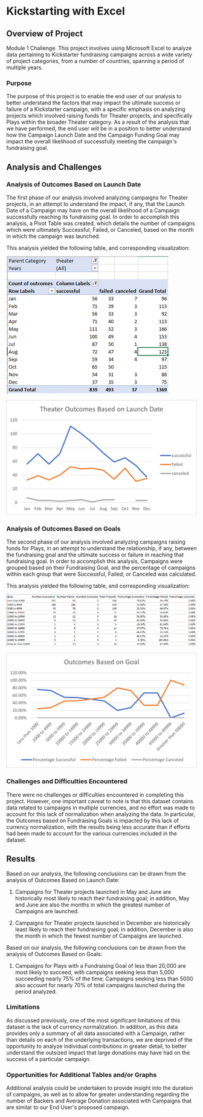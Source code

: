 # Kickstarting with Excel

## Overview of Project

Module 1 Challenge.  This project involves using Microsoft Excel to analyze data pertaining to Kickstarter fundraising campaigns across a wide variety of project categories, from a number of countries, spanning a period of multiple years.

### Purpose

The purpose of this project is to enable the end user of our analysis to better understand the factors that may impact the ultimate success or failure of a Kickstarter campaign, with a specific emphasis on analyzing projects which involved raising funds for Theater projects, and specifically Plays within the broader Theater category.  As a result of the analysis that we have performed, the end user will be in a position to better understand how the Campaign Launch Date and the Campaign Funding Goal may impact the overall likelihood of successfully meeting the campaign's fundraising goal. 

## Analysis and Challenges

### Analysis of Outcomes Based on Launch Date

The first phase of our analysis involved analyzing campaigns for Theater projects, in an attempt to understand the impact, if any, that the Launch Date of a Campaign may have on the overall likelihood of a Campaign successfully reaching its fundraising goal.  In order to accomplish this analysis, a Pivot Table was created, which details the number of campaigns which were ultimately Successful, Failed, or Canceled, based on the month in which the campaign was launched.

This analysis yielded the following table, and corresponding visualization:

![Test1](Theater_Outcomes_vs_Launch_Table.png)

![Test2](Theater_Outcomes_vs_Launch.png)

### Analysis of Outcomes Based on Goals

The second phase of our analysis involved analyzing campaigns raising funds for Plays, in an attempt to understand the relationship, if any, between the fundraising goal and the ultimate success or failure in reaching that fundraising goal.  In order to accomplish this analysis, Campaigns were grouped based on their Fundraising Goal, and the percentage of campaigns within each group that were Successful, Failed, or Canceled was calculated.

This analysis yielded the following table, and corresponding visualization:

![Test](Outcomes_vs_Goals_Table.png)

![Test](Outcomes_vs_Goals.png)

### Challenges and Difficulties Encountered

There were no challenges or difficulties encountered in completing this project.  However, one important caveat to note is that this dataset contains data related to campaigns in multiple currencies, and no effort was made to account for this lack of normalization when analyzing the data.  In particular, the Outcomes based on Fundraising Goals is impacted by this lack of currency normalization, with the results being less accurate than if efforts had been made to account for the various currencies included in the dataset.     

## Results

Based on our analysis, the following conclusions can be drawn from the analysis of Outcomes Based on Launch Date:

1. Campaigns for Theater projects launched in May and June are historically most likely to reach their fundraising goal; in addition, May and June are also the months in which the greatest number of Campaigns are launched.

2. Campaigns for Theater projects launched in December are historically least likely to reach their fundraising goal; in addition, December is also the month in which the fewest number of Campaigns are launched.

Based on our analysis, the following conclusions can be drawn from the analysis of Outcomes Based on Goals:

1. Campaigns for Plays with a Fundraising Goal of less than 20,000 are most likely to succeed, with campaigns seeking less than 5,000 succeeding nearly 75% of the time; Campaigns seeking less than 5000 also account for nearly 70% of total campaigns launched during the period analyzed.

### Limitations

As discussed previously, one of the most significant limitations of this dataset is the lack of currency normalization.  In addition, as this data provides only a summary of all data associated with a Campaign, rather than details on each of the underlying transactions, we are deprived of the opportunity to analyze individual contributions in greater detail, to better understand the outsized impact that large donations may have had on the success of a particular campaign.

### Opportunities for Additional Tables and/or Graphs

Additional analysis could be undertaken to provide insight into the duration of campaigns, as well as to allow for greater understanding regarding the number of Backers and Average Donation associated with Campaigns that are similar to our End User's proposed campaign. 
